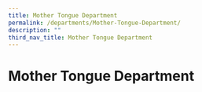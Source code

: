 ```yaml
---
title: Mother Tongue Department
permalink: /departments/Mother-Tongue-Department/
description: ""
third_nav_title: Mother Tongue Department
---
```


# Mother Tongue Department